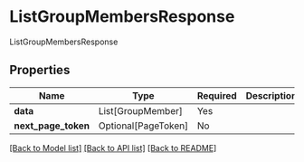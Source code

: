 # ListGroupMembersResponse

ListGroupMembersResponse

## Properties
| Name | Type | Required | Description |
| ------------ | ------------- | ------------- | ------------- |
**data** | List[GroupMember] | Yes |  |
**next_page_token** | Optional[PageToken] | No |  |


[[Back to Model list]](../../../README.md#models-v2-link) [[Back to API list]](../../../README.md#documentation-for-api-endpoints) [[Back to README]](../../../README.md)
